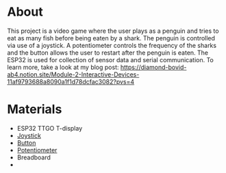 # **About**
This project is a video game where the user plays as a penguin and tries to eat as many fish before being eaten by a shark. The penguin is controlled via use of a joystick. A potentiometer controls the frequency of the sharks and the button allows the user to restart after the penguin is eaten. The ESP32 is used for collection of sensor data and serial communication.
To learn more, take a look at my blog post: https://diamond-bovid-ab4.notion.site/Module-2-Interactive-Devices-11af9793688a8090a1f1d78dcfac3082?pvs=4

# **Materials**
- ESP32 TTGO T-display
- [Joystick](https://www.aliexpress.us/item/3256806002431759.html?spm=a2g0o.productlist.main.9.27cc669cp7PAyl&algo_pvid=5b7c1c10-8ecc-4a5a-93ae-169c947d8ba0&algo_exp_id=5b7c1c10-8ecc-4a5a-93ae-169c947d8ba0-4&pdp_npi=4%40dis%21USD%211.08%210.99%21%21%211.08%210.99%21%40210321dc17219345348044203eb837%2112000036194260765%21sea%21US%210%21ABX&curPageLogUid=DToZBiVTSLtx&utparam-url=scene%3Asearch%7Cquery_from%3A)
- [Button](https://www.aliexpress.us/item/3256806107122384.html?spm=a2g0o.order_list.order_list_main.47.21ef1802q6HtRj&gatewayAdapt=glo2usa#nav-specification)
- [Potentiometer](https://www.digikey.com/en/products/detail/sparkfun-electronics/COM-09806/7319606?s=N4IgTCBcDaIMIHkCyBaADATgBxoGwgF0BfIA)
- Breadboard
- 
